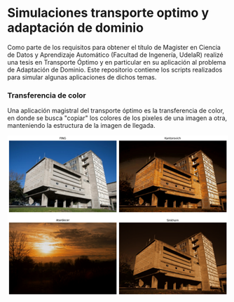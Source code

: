 # Simulaciones transporte optimo y adaptación de dominio

Como parte de los requisitos para obtener el título de Magister en Ciencia de Datos y Aprendizaje Automático (Facultad de Ingenería, UdelaR) realizé una tesis en Transporte Óptimo y en particular en su aplicación al problema de Adaptación de Dominio. Este repositorio contiene los scripts realizados para simular algunas aplicaciones de dichos temas.



### Transferencia de color
Una aplicación magistral del transporte óptimo es la transferencia de color, en donde se busca "copiar" los colores de los pixeles de una imagen a otra, manteniendo la estructura de la imagen de llegada.

![Transferencia_color_FING](https://github.com/britsimm/simulaciones_transporte_optimo/blob/main/imagenes/transferencia_color.png)


